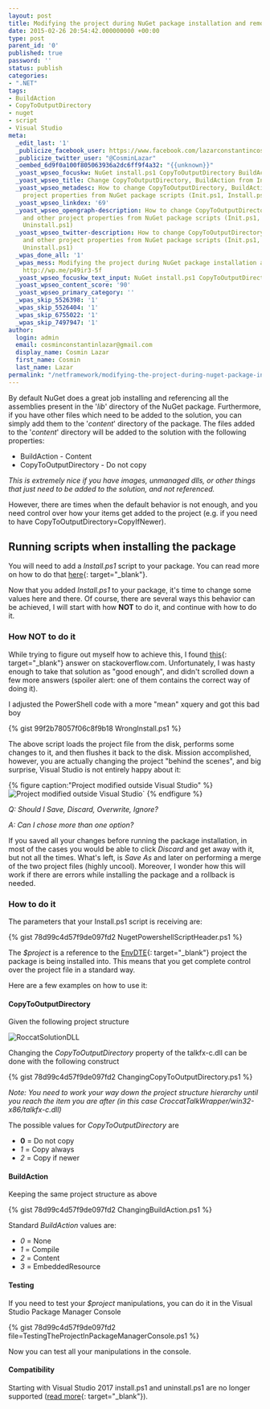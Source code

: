 ```yaml
---
layout: post
title: Modifying the project during NuGet package installation and removal
date: 2015-02-26 20:54:42.000000000 +00:00
type: post
parent_id: '0'
published: true
password: ''
status: publish
categories:
- ".NET"
tags:
- BuildAction
- CopyToOutputDirectory
- nuget
- script
- Visual Studio
meta:
  _edit_last: '1'
  _publicize_facebook_user: https://www.facebook.com/lazarconstantincosmin
  _publicize_twitter_user: "@CosminLazar"
  _oembed_6d9f0a100f805063936a2dc6ff9f4a32: "{{unknown}}"
  _yoast_wpseo_focuskw: NuGet install.ps1 CopyToOutputDirectory BuildAction
  _yoast_wpseo_title: Change CopyToOutputDirectory, BuildAction from Install.ps1
  _yoast_wpseo_metadesc: How to change CopyToOutputDirectory, BuildAction and other
    project properties from NuGet package scripts (Init.ps1, Install.ps1, Uninstall.ps1)
  _yoast_wpseo_linkdex: '69'
  _yoast_wpseo_opengraph-description: How to change CopyToOutputDirectory, BuildAction
    and other project properties from NuGet package scripts (Init.ps1, Install.ps1,
    Uninstall.ps1)
  _yoast_wpseo_twitter-description: How to change CopyToOutputDirectory, BuildAction
    and other project properties from NuGet package scripts (Init.ps1, Install.ps1,
    Uninstall.ps1)
  _wpas_done_all: '1'
  _wpas_mess: Modifying the project during NuGet package installation and removal
    http://wp.me/p49ir3-5f
  _yoast_wpseo_focuskw_text_input: NuGet install.ps1 CopyToOutputDirectory BuildAction
  _yoast_wpseo_content_score: '90'
  _yoast_wpseo_primary_category: ''
  _wpas_skip_5526398: '1'
  _wpas_skip_5526404: '1'
  _wpas_skip_6755022: '1'
  _wpas_skip_7497947: '1'
author:
  login: admin
  email: cosminconstantinlazar@gmail.com
  display_name: Cosmin Lazar
  first_name: Cosmin
  last_name: Lazar
permalink: "/netframework/modifying-the-project-during-nuget-package-installation-and-removal.html"
---
```

By default NuGet does a great job installing and referencing all the assemblies present in the '*lib*' directory of the NuGet package. Furthermore, if you have other files which need to be added to the solution, you can simply add them to the '*content*' directory of the package. The files added to the '*content*' directory will be added to the solution with the following properties:

- BuildAction - Content
- CopyToOutputDirectory - Do not copy

*This is extremely nice if you have images, unmanaged dlls, or other things that just need to be added to the solution, and not referenced.*

However, there are times when the default behavior is not enough, and you need control over how your items get added to the project (e.g. if you need to have CopyToOutputDirectory=CopyIfNewer).

## Running scripts when installing the package

You will need to add a *Install.ps1* script to your package. You can read more on how to do that [here](http://everydaylifein.net/netframework/running-powershell-scripts-during-nuget-package-installation-and-removal.html){: target="_blank"}.

Now that you added *Install.ps1* to your package, it's time to change some values here and there. Of course, there are several ways this behavior can be achieved, I will start with how **NOT** to do it, and continue with how to do it.

### How **NOT** to do it

While trying to figure out myself how to achieve this, I found [this](http://stackoverflow.com/a/21161498){: target="_blank"} answer on stackoverflow.com. Unfortunately, I was hasty enough to take that solution as "good enough", and didn't scrolled down a few more answers (spoiler alert: one of them contains the correct way of doing it).

I adjusted the PowerShell code with a more "mean" xquery and got this bad boy

{% gist 99f2b78057f06c8f9b18 WrongInstall.ps1 %}

The above script loads the project file from the disk, performs some changes to it, and then flushes it back to the disk. Mission accomplished, however, you are actually changing the project "behind the scenes", and big surprise, Visual Studio is not entirely happy about it:

{% figure caption:"Project modified outside Visual Studio" %}
![Project modified outside Visual Studio](http://everydaylifein.net/wp-content/uploads/2015/02/SaveAsDiscard.png)`
{% endfigure %}

*Q: Should I Save, Discard, Overwrite, Ignore?*

*A: Can I chose more than one option?*

If you saved all your changes before running the package installation, in most of the cases you would be able to click *Discard* and get away with it, but not all the times. What's left, is *Save As* and later on performing a merge of the two project files (highly uncool). Moreover, I wonder how this will work if there are errors while installing the package and a rollback is needed.

### How to do it

The parameters that your Install.ps1 script is receiving are:

{% gist 78d99c4d57f9de097fd2 NugetPowershellScriptHeader.ps1 %}

The *$project* is a reference to the [EnvDTE](https://msdn.microsoft.com/en-us/library/envdte.dte.aspx){: target="_blank"} project the package is being installed into. This means that you get complete control over the project file in a standard way.

Here are a few examples on how to use it:

#### CopyToOutputDirectory

Given the following project structure

![RoccatSolutionDLL](http://everydaylifein.net/wp-content/uploads/2015/02/RoccatSolutionDLL.png)

Changing the *CopyToOutputDirectory* property of the talkfx-c.dll can be done with the following construct

{% gist 78d99c4d57f9de097fd2 ChangingCopyToOutputDirectory.ps1 %}

*Note: You need to work your way down the project structure hierarchy until you reach the item you are after (in this case CroccatTalkWrapper/win32-x86/talkfx-c.dll)*

The possible values for *CopyToOutputDirectory* are

- **0** = Do not copy
- *1* = Copy always
- *2* = Copy if newer

#### BuildAction

Keeping the same project structure as above

{% gist 78d99c4d57f9de097fd2 ChangingBuildAction.ps1 %}

Standard *BuildAction* values are:

- *0* = None
- *1* = Compile
- *2* = Content
- *3* = EmbeddedResource

#### Testing

If you need to test your *$project* manipulations, you can do it in the Visual Studio Package Manager Console

{% gist 78d99c4d57f9de097fd2 file=TestingTheProjectInPackageManagerConsole.ps1 %}

Now you can test all your manipulations in the console.

#### Compatibility

Starting with Visual Studio 2017 install.ps1 and uninstall.ps1 are no longer supported ([read more](http://blog.nuget.org/20170316/NuGet-now-fully-integrated-into-MSBuild.html){: target="_blank"}).

